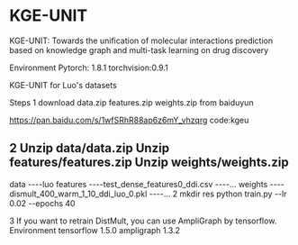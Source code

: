 # KGE-UNIT


KGE-UNIT: Towards the unification of molecular interactions prediction based on knowledge graph and multi-task learning on drug discovery


Environment
Pytorch: 1.8.1
torchvision:0.9.1

KGE-UNIT for Luo's datasets


Steps
1 
download data.zip features.zip weights.zip from baiduyun

https://pan.baidu.com/s/1wfSRhR88ap6z6mY_vhzqrg
code:kgeu

2
Unzip data/data.zip
Unzip features/features.zip
Unzip weights/weights.zip
---------------------------------------
data
----luo
features
----test_dense_features0_ddi.csv
----...
weights
----dismult_400_warm_1_10_ddi_luo_0.pkl
----...
2 
mkdir res
python train.py --lr 0.02 --epochs 40

3
If you want to retrain DistMult, you can use AmpliGraph by tensorflow.
Environment
tensorflow 1.5.0
ampligraph 1.3.2





